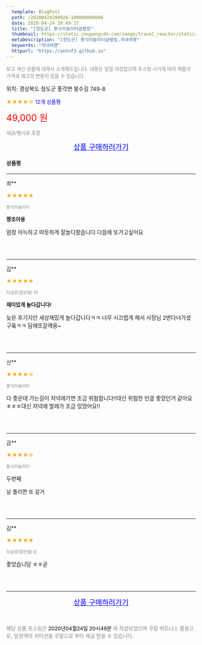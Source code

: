 ```yaml
---
  template: BlogPost
  path: /20200424204926-100000009666
  date: 2020-04-24 20:49:27
  title: "[청도군] 봉식이놀이터글램핑"
  thumbnail: https://static.coupangcdn.com/image/travel_reactor/static/booking/image/pension/ddnayo/c762f834-3cbe-45b1-9cbd-42ccea7a6b5f.jpg
  metaDescription: "[청도군] 봉식이놀이터글램핑,국내여행"
  keywords: "국내여행"
  httpurl: "https://antnf3.github.io"
---
```

  
<span style="color: #888;font-size:0.8rem">보고 계신 상품에 대해서 소개해드립니다.
내용은 일절 과장없으며 포스팅 시기에 따라 제품의 가격과 재고의 변동이 있을 수 있습니다.</span>
  
<span style="font-size: 0.9rem;">위치: 경상북도 청도군 풍각면 봉수길 749-8</span>
  
<span style="color: orange;">★★★★☆</span> <span style="color: blue;font-size: 0.85rem;">12개 상품평</span>
  
<span style="color: red;font-size: 1.5rem;">49,000 원</span>
  
<span style="color: #888;font-size:0.8rem">세금/봉사료 포함</span>





<p align="center"><a href="http://me2.do/FQhf6FMx" style="font-size: 1.2rem; color: blue;">상품 구매하러가기</a></p>

#### 상품평
  
---
  
최**
    
<span style="color: orange;">★★★★★</span>
    
<span style="color: #888;font-size:0.7rem">봉식이놀이터</span>
    
<span style="font-size:0.85rem">**짱조아용**</span>
    
<span style="font-size: 0.9rem;">엄청 아늑하고 따듯하게 잘놀다왔습니다 다음에 또가고싶어요</span>
    
<br>
<br>

---
  
김**
    
<span style="color: orange;">★★★★★</span>
    
<span style="color: #888;font-size:0.7rem">이글루(일반형) 10</span>
    
<span style="font-size:0.85rem">**재미있게 놀다갑니다!**</span>
    
<span style="font-size: 0.9rem;">늦은 후기지만 세상재밌게 놀다갑니다ㅋㅋ
너무 시끄럽게 해서 사장님 2번다녀가셨구욬ㅋㅋ
담에또갈께용~</span>
    
<br>
<br>

---
  
신**
    
<span style="color: orange;">★★★★☆</span>
    
<span style="color: #888;font-size:0.7rem">봉식이놀이터</span>
    

    
<span style="font-size: 0.9rem;">다 좋은데 가는길이 저녁에가면 조금 위험합니다!!대신 위험한 만큼 좋았던거 같아요ㅎㅎㅎ대신 저녁에 벌레가 조금 있었어요!!</span>
    
<br>
<br>

---
  
금**
    
<span style="color: orange;">★★★★☆</span>
    
<span style="color: #888;font-size:0.7rem">봉식이놀이터</span>
    

    
<span style="font-size: 0.9rem;">두번째

날 풀리면 또 갈거</span>
    
<br>
<br>

---
  
김**
    
<span style="color: orange;">★★★★★</span>
    
<span style="color: #888;font-size:0.7rem">이글루(일반형) 9</span>
    

    
<span style="font-size: 0.9rem;">좋았습니당 ㅎㅎ굳</span>
    
<br>
<br>


  
---
  
<p align="center"><a href="http://me2.do/FQhf6FMx" style="font-size: 1.2rem; color: blue;">상품 구매하러가기</a></p>
  
<br>
  
<span style="font-size: 0.85rem; color: #888;">해당 상품 포스팅은 <span style="color: #000;"> 2020년04월24일 20시49분 </span> 에 작성되었으며 쿠팡 파트너스 활동으로, 일정액의 커미션을 쿠팡으로 부터 제공 받을 수 있습니다.</span>